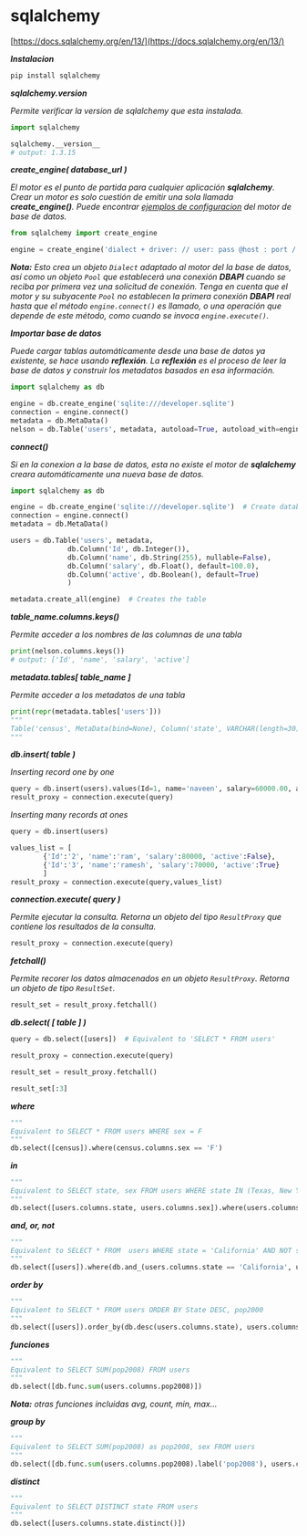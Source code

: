 # sqlalchemy

[https://docs.sqlalchemy.org/en/13/](https://docs.sqlalchemy.org/en/13/)

_**Instalacion**_

```python
pip install sqlalchemy
```

_**sqlalchemy.__version__**_

_Permite verificar la version de sqlalchemy que esta instalada._

```python
import sqlalchemy

sqlalchemy.__version__ 
# output: 1.3.15
```

_**create_engine( database_url )**_

_El motor es el punto de partida para cualquier aplicación **sqlalchemy**. Crear un motor es solo cuestión de emitir una sola llamada **create_engine()**. _Puede encontrar [ejemplos de configuracion](https://docs.sqlalchemy.org/en/13/core/engines.html) del motor de base de datos.__

```python
from sqlalchemy import create_engine

engine = create_engine('dialect + driver: // user: pass @host : port / db', echo=True)
```

_**Nota:** Esto crea un  objeto `Dialect` adaptado al motor del la base de datos, así como un objeto `Pool` que establecerá una conexión **DBAPI** cuando se reciba por primera vez una solicitud de conexión. Tenga en cuenta que el motor y su subyacente `Pool` no establecen la primera conexión **DBAPI** real hasta que el método  `engine.connect()` es llamado, o una operación que depende de este método, como cuando se invoca `engine.execute()`._

_**Importar base de datos**_

_Puede cargar tablas automáticamente desde una base de datos ya existente, se hace  usando **reflexión**. La **reflexión** es el proceso de leer la base de datos y construir los metadatos basados ​​en esa información._

```python
import sqlalchemy as db

engine = db.create_engine('sqlite:///developer.sqlite')
connection = engine.connect()
metadata = db.MetaData()
nelson = db.Table('users', metadata, autoload=True, autoload_with=engine)
```

_**connect()**_

_Si en la conexion a la base de datos, esta no existe el motor de **sqlalchemy** creara automáticamente una nueva base de datos._

```python
import sqlalchemy as db

engine = db.create_engine('sqlite:///developer.sqlite')  # Create database developer
connection = engine.connect()
metadata = db.MetaData()

users = db.Table('users', metadata,
              db.Column('Id', db.Integer()),
              db.Column('name', db.String(255), nullable=False),
              db.Column('salary', db.Float(), default=100.0),
              db.Column('active', db.Boolean(), default=True)
              )

metadata.create_all(engine)  # Creates the table
```

_**table_name.columns.keys()**_

_Permite acceder a los nombres de las columnas de una tabla_

```python
print(nelson.columns.keys())
# output: ['Id', 'name', 'salary', 'active']
```

_**metadata.tables[ table_name ]**_

_Permite acceder a los metadatos de una tabla_

```python
print(repr(metadata.tables['users']))
"""
Table('census', MetaData(bind=None), Column('state', VARCHAR(length=30), table=<census>), Column('sex', VARCHAR(length=1), table=<census>), Column('age', INTEGER(), table=<census>), Column('pop2000', INTEGER(), table=<census>), Column('pop2008', INTEGER(), table=<census>), schema=None)
"""
```

_**db.insert( table )**_

_Inserting record one by one_

```python
query = db.insert(users).values(Id=1, name='naveen', salary=60000.00, active=True)
result_proxy = connection.execute(query)
```

_Inserting many records at ones_

```python
query = db.insert(users)

values_list = [
        {'Id':'2', 'name':'ram', 'salary':80000, 'active':False},
        {'Id':'3', 'name':'ramesh', 'salary':70000, 'active':True}
        ]
result_proxy = connection.execute(query,values_list)
```

_**connection.execute( query )**_

_Permite ejecutar la consulta. Retorna un objeto del tipo `ResultProxy` que contiene los resultados de la consulta._

```python
result_proxy = connection.execute(query)
```

_**fetchall()**_

_Permite recorer los datos almacenados en un objeto `ResultProxy`. Retorna un objeto de tipo `ResultSet`._

```python
result_set = result_proxy.fetchall()
```

_**db.select( [ table ] )**_

```python
query = db.select([users])  # Equivalent to 'SELECT * FROM users'

result_proxy = connection.execute(query)

result_set = result_proxy.fetchall()

result_set[:3]
```

_**where**_

```python
"""
Equivalent to SELECT * FROM users WHERE sex = F
"""
db.select([census]).where(census.columns.sex == 'F')
```

_**in**_

```python
"""
Equivalent to SELECT state, sex FROM users WHERE state IN (Texas, New York)
"""
db.select([users.columns.state, users.columns.sex]).where(users.columns.state.in_(['Texas', 'New York']))
```

_**and, or, not**_

```python
"""
Equivalent to SELECT * FROM  users WHERE state = 'California' AND NOT sex = 'M'
"""
db.select([users]).where(db.and_(users.columns.state == 'California', users.columns.sex != 'M'))
```

_**order by**_

```python
"""
Equivalent to SELECT * FROM users ORDER BY State DESC, pop2000
"""
db.select([users]).order_by(db.desc(users.columns.state), users.columns.pop2000)
```

_**funciones**_

```python
"""
Equivalent to SELECT SUM(pop2008) FROM users
"""
db.select([db.func.sum(users.columns.pop2008)])
```

_**Nota:** otras funciones incluidas avg, count, min, max…_

_**group by**_

```python
"""
Equivalent to SELECT SUM(pop2008) as pop2008, sex FROM users
"""
db.select([db.func.sum(users.columns.pop2008).label('pop2008'), users.columns.sex]).group_by(users.columns.sex)
```

_**distinct**_

```python
"""
Equivalent to SELECT DISTINCT state FROM users
"""
db.select([users.columns.state.distinct()])
```
